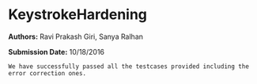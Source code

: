 # KeystrokeHardening

**Authors:** Ravi Prakash Giri, Sanya Ralhan

**Submission Date:** 10/18/2016
```
We have successfully passed all the testcases provided including the error correction ones.
```
